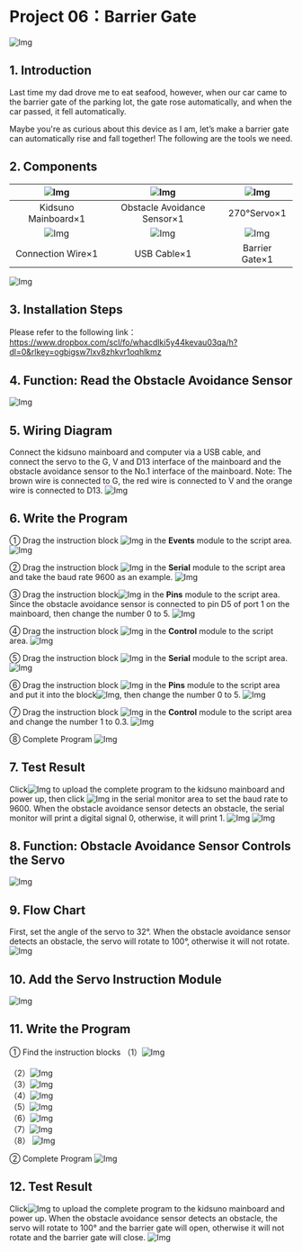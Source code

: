 # Project 06：Barrier Gate

![Img](media/611.png)

## 1. Introduction
Last time my dad drove me to eat seafood, however, when our car came to the barrier gate of the parking lot, the gate rose automatically, and when the car passed, it fell automatically. 

Maybe you're as curious about this device as I am, let’s make a barrier gate can automatically rise and fall together! 
The following are the tools we need.

## 2. Components
|![Img](media/KidsunoMainboard.png)|![Img](media/ObstacleAvoidanceSensor.png)|![Img](media/270°Servo.png)|
| :--: | :--: | :--: |
|Kidsuno Mainboard×1|Obstacle Avoidance Sensor×1|270°Servo×1|
|![Img](media/ConnectionWire.png)|![Img](media/USBCable.png)| ![Img](media/BarrierGate.png) |
|Connection Wire×1|USB Cable×1| Barrier Gate×1 |

![Img](media/612.png)


## 3. Installation Steps
Please refer to the following link：https://www.dropbox.com/scl/fo/whacdlki5y44kevau03qa/h?dl=0&rlkey=ogbigsw7lxv8zhkvr1oqhlkmz


## 4. Function: Read the Obstacle Avoidance Sensor
![Img](media/613.png)

## 5. Wiring Diagram
Connect the kidsuno mainboard and computer via a USB cable, and connect the servo to the G, V and D13 interface of the mainboard and the obstacle avoidance sensor to the No.1 interface of the mainboard.
Note: The brown wire is connected to G, the red wire is connected to V and the orange wire is connected to D13.
![Img](media/614.png)

## 6. Write the Program
① Drag the instruction block ![Img](media/615.png) in the **Events** module to the script area.
![Img](media/616.png)

② Drag the instruction block ![Img](media/617.png) in the **Serial** module to the script area and take the baud rate 9600 as an example.
![Img](media/618.png)

③ Drag the instruction block![Img](media/619.png) in the **Pins** module to the script area. Since the obstacle avoidance sensor is connected to pin D5 of port 1 on the mainboard, then change the number 0 to 5.
![Img](media/620.png)

④ Drag the instruction block ![Img](media/621.png) in the **Control** module to the script area.
![Img](media/622.png)

⑤ Drag the instruction block ![Img](media/623.png) in the **Serial** module to the script area.
![Img](media/624.png)

⑥ Drag the instruction block ![Img](media/625.png) in the **Pins** module to the script area and put it into the block![Img](media/626.png), then change the number 0 to 5.
![Img](media/627.png)

⑦ Drag the instruction block ![Img](media/628.png) in the **Control** module to the script area and change the number 1 to 0.3.
![Img](media/629.png)

⑧ Complete Program
![Img](media/630.png)


## 7. Test Result
Click![Img](media/631.png) to upload the complete program to the kidsuno mainboard and power up, then click ![Img](media/632.png) in the serial monitor area to set the baud rate to 9600. When the obstacle avoidance sensor detects an obstacle, the serial monitor will print a digital signal 0, otherwise, it will print 1.
![Img](media/919.png)
![Img](media/633.png)


## 8. Function: Obstacle Avoidance Sensor Controls the Servo
![Img](media/634.png)


## 9. Flow Chart 
First, set the angle of the servo to 32°. When the obstacle avoidance sensor detects an obstacle, the servo will rotate to 100°, otherwise it will not rotate.
![Img](media/635.png)


## 10. Add the Servo Instruction Module
![Img](media/636.png)


## 11. Write the Program

① Find the instruction blocks
（1）![Img](media/637.png)
<br>        
（2）![Img](media/638.png)
<br>
（3）![Img](media/639.png)
<br>
（4）![Img](media/640.png)
<br>
（5）![Img](media/641.png)
<br>
（6）![Img](media/642.png)
<br>
（7）![Img](media/643.png)
<br>
（8） ![Img](media/644.png)
<br>

② Complete Program
![Img](media/645.png)

## 12. Test Result
Click![Img](media/631.png) to upload the complete program to the kidsuno mainboard and power up. When the obstacle avoidance sensor detects an obstacle, the servo will rotate to 100° and the barrier gate will open, otherwise it will not rotate and the barrier gate will close.
![Img](./FILES/Project%2006：Barrier%20Gate.md/img-20230714083213.png)













































































